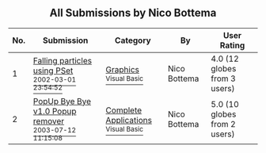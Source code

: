 ﻿<div align="center">

## All Submissions by Nico Bottema

</div>

No.  | Submission | Category | By   | User Rating
---- | ---------- | -------- | ---- | -----------
1 | [Falling particles using PSet<br /><sup>2002-03-01 23:54:52</sup>](https://github.com/Planet-Source-Code/nico-bottema-falling-particles-using-pset__1-43655) | [Graphics<br /><sup>Visual Basic</sup>](../ByCategory/graphics__1-46.md) | Nico Bottema | 4.0 (12 globes from 3 users)
2 | [PopUp Bye Bye v1\.0 Popup remover<br /><sup>2003-07-12 11:15:08</sup>](https://github.com/Planet-Source-Code/nico-bottema-popup-bye-bye-v1-0-popup-remover__1-46839) | [Complete Applications<br /><sup>Visual Basic</sup>](../ByCategory/complete-applications__1-27.md) | Nico Bottema | 5.0 (10 globes from 2 users)
